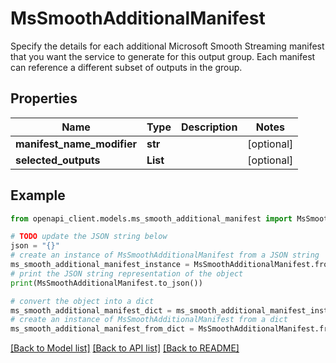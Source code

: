 # MsSmoothAdditionalManifest

Specify the details for each additional Microsoft Smooth Streaming manifest that you want the service to generate for this output group. Each manifest can reference a different subset of outputs in the group.

## Properties

Name | Type | Description | Notes
------------ | ------------- | ------------- | -------------
**manifest_name_modifier** | **str** |  | [optional] 
**selected_outputs** | **List** |  | [optional] 

## Example

```python
from openapi_client.models.ms_smooth_additional_manifest import MsSmoothAdditionalManifest

# TODO update the JSON string below
json = "{}"
# create an instance of MsSmoothAdditionalManifest from a JSON string
ms_smooth_additional_manifest_instance = MsSmoothAdditionalManifest.from_json(json)
# print the JSON string representation of the object
print(MsSmoothAdditionalManifest.to_json())

# convert the object into a dict
ms_smooth_additional_manifest_dict = ms_smooth_additional_manifest_instance.to_dict()
# create an instance of MsSmoothAdditionalManifest from a dict
ms_smooth_additional_manifest_from_dict = MsSmoothAdditionalManifest.from_dict(ms_smooth_additional_manifest_dict)
```
[[Back to Model list]](../README.md#documentation-for-models) [[Back to API list]](../README.md#documentation-for-api-endpoints) [[Back to README]](../README.md)


